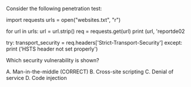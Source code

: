Consider the following penetration test: 
 
import requests 
urls = open("websites.txt", "r") 
  
for url in urls: 
   url = url.strip() 
   req = requests.get(url) 
   print (url, 'reportde02 
 
  try: 
      transport_security = req.headers['Strict-Transport-Security'] 
   except: 
      print ('HSTS header not set properly') 
 
Which security vulnerability is shown? 
 
A. Man-in-the-middle  (CORRECT)
B. Cross-site scripting 
C. Denial of service
D. Code injection 
